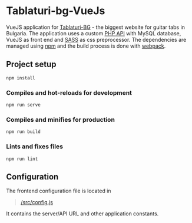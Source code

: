 # Tablaturi-bg-VueJs
VueJS application for [Tablaturi-BG](https://tablaturi-bg.com) - the biggest website for guitar tabs in Bulgaria.
The application uses a custom [PHP API](https://github.com/gryp17/Tablaturi-bg-API) with MySQL database, VueJS as front end and [SASS](http://sass-lang.com) as css preprocessor. The dependencies are managed using [npm](https://www.npmjs.com) and the build process is done with [webpack](https://webpack.js.org/).

## Project setup
```
npm install
```

### Compiles and hot-reloads for development
```
npm run serve
```

### Compiles and minifies for production
```
npm run build
```

### Lints and fixes files
```
npm run lint
```

## Configuration

The frontend configuration file is located in

> [/src/config.js](https://github.com/gryp17/Tablaturi-bg-VueJS/blob/master/src/config.js)

It contains the server/API URL and other application constants.


